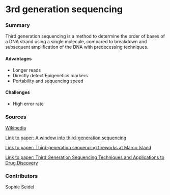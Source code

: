 # 3rd generation sequencing

### Summary

Third generation sequencing is a method to determine the order of bases
of a DNA strand using a single molecule, compared to breakdown and
subsequent amplification of the DNA with predecessing techniques.

#### Advantages

- Longer reads
- Directly detect Epigenetics markers
- Portability and sequencing speed

#### Challenges

- High error rate

### Sources

[Wikipedia](https://en.wikipedia.org/wiki/Third-generation_sequencing)

[Link to paper: A window into third-generation sequencing](https://academic.oup.com/hmg/article-lookup/doi/10.1093/hmg/ddq416)

[Link to paper: Third-generation sequencing fireworks at Marco Island](https://dx.doi.org/10.1038/nbt0510-426)

[Link to paper: Third Generation Sequencing Techniques and Applications to Drug Discovery](https://www.ncbi.nlm.nih.gov/pmc/articles/PMC3319653/)

### Contributors
Sophie Seidel
